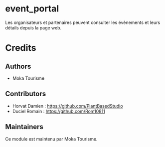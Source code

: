event_portal
=========

Les organisateurs et partenaires peuvent consulter les évènements et leurs détails depuis la page web. 


Credits
=======

## Authors

* Moka Tourisme 

## Contributors

* Horvat Damien : <https://github.com/PlantBasedStudio>
* Duciel Romain : <https://github.com/Rom10811>

## Maintainers
Ce module est maintenu par Moka Tourisme.
